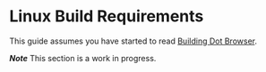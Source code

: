# Linux Build Requirements

This guide assumes you have started to read [Building Dot Browser](README.md).

***Note*** This section is a work in progress.